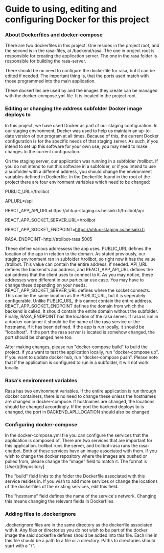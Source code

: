 # Guide to using, editing and configuring Docker for this project

### About Dockerfiles and docker-compose

There are two dockerfiles in this project. One resides in the project root, and the second is in the rasa-files, at \/backend/rasa.
The one in project root is responsible for creating the application server. The one in the rasa folder is responsible for building the rasa-server.

There should be no need to configure the dockerfile for rasa, but it can be edited if needed. The important thing is, that the ports used match with those programmed into the main application.

These dockerfiles are used by and the images they create can be managed with the docker-compose.yml file. It is located in the project root.

 
### Editing or changing the address subfolder Docker image deploys to

In this project, we have used Docker as part of our staging configuration. 
In our staging environment, Docker was used to help us maintain an up-to-date version of our program at all times.
Because of this, the current Docker configuration is for the specific needs of that staging server. As such, if you intend to set up this software for your own use, you may need to make changes to the current configuration.

On the staging server, our application was running in a subfolder \/trollbot. If you do not intend to run this software in a subfolder, or if you intend to use a subfolder with a different address, you should change the environment variables defined in Dockerfile. 
In the Dockerfile found in the root of the project there are four environment variables which need to be changed:

PUBLIC_URL=/trollbot

API_URL=/api

REACT_APP_API_URL=https<nolink>://ohtup-staging.cs.helsinki.fi/trollbot/api

REACT_APP_SOCKET_SERVER_URL=/trollbot

REACT_APP_SOCKET_ENDPOINT=https://ohtup-staging.cs.helsinki.fi

RASA_ENDPOINT=http://trollbot-rasa:5005


These define various addressess the app uses. PUBLIC_URL defines the location of the app in relation to the domain. As stated previously, our staging environment ran in subfolder  \/trollbot, so right now it has the value \/trollbot. This value can contain the entire address, if needed. 
API_URL defines the backend's api address, and REACT_APP_API_URL defines the api address that the client uses to connect to it. 
As you may notice, these addresses were different in our particular use case. You may have to change these depending on your needs. 
REACT_APP_SOCKET_SERVER_URL defines where the socket connects. This can be the same location as the PUBLIC_URL, but it is seperately configurable. Unlike PUBLIC_URL, this cannot contain the entire address.
REACT_APP_SOCKET_ENDPOINT defines the domain from which the backend is called. It should contain the entire domain without the subfolder.
Finally, RASA_ENDPOINT has the location of the rasa server. If rasa is run in a docker container it should be the name of the rasa service or the hostname, if it has been defined.
If the app is run locally, it should be "localhost". If the port the rasa server is located is somehow changed, the port should be changed here too.

After making changes, please run "docker-compose build" to build the project. If you want to test the application locally, run "docker-compose up". If you want to update docker hub, run "docker-compose push".
Please note that if the application is configured to run in a subfolder, it will not work locally. 

### Rasa's environment variables

Rasa has two environment variables. If the entire application is run through docker containers, there is no need to change these unless the hostnames are changed in docker-compose.
If hostnames are changed, the locations should be changed accordingly. If the port the backend deploys to is changed, the port in BACKEND_API_LOCATION should also be changed.

### Configuring docker-compose

In the docker-compose.yml file you can configure the services that the application is composed of. There are two services that are important for this application. trollbot runs the server, and trollbot-rasa runs the rasa-chatbot.
Both of these services have an image associated with them. If you wish to change the docker repository where the images are pushed or pulled from, please change the "image" field to match it. The format is  \[User]/\[Repository].

The "build" field links to the folder the Dockerfile associated with this service resides in. If you wish to add more services or change the locations of the dockerfiles of the existing services, edit this field.

The "hostname" field defines the name of the service's network. Changing this means changing the relevant fields in Dockerfiles. 

### Adding files to .dockerignore

.dockerignore files are in the same directory as the dockerfile associated with it.
Any files or directories you do not wish to be part of the docker image the said dockerfile defines should be added into this file.
Each line in this file should be a path to a file or a directory. Paths to directories should start with a "/".
